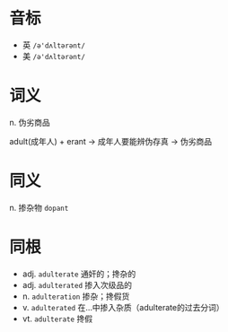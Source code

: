 # 音标

- 英 `/ə'dʌltərənt/`
- 美 `/ə'dʌltərənt/`

# 词义

n. 伪劣商品




adult(成年人) + erant → 成年人要能辨伪存真 → 伪劣商品

# 同义

n. 掺杂物
`dopant`

# 同根

- adj. `adulterate` 通奸的；搀杂的
- adj. `adulterated` 掺入次级品的
- n. `adulteration` 掺杂；搀假货
- v. `adulterated` 在…中掺入杂质（adulterate的过去分词）
- vt. `adulterate` 搀假

